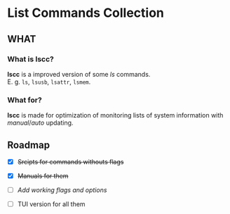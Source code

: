# List Commands Collection

## WHAT

### What is **lscc**?

**lscc** is a improved version of some *ls* commands. </br>
E. g. `ls`, `lsusb`, `lsattr`, `lsmem`. 

### What for?

**lscc** is made for optimization of monitoring lists of system information with *manual*/*auto* updating.

## Roadmap
  - [x] ~~Srcipts for commands withouts flags~~
  - [x] ~~Manuals for them~~
  - [ ] *Add working flags and options*
  - [ ] TUI version for all them

